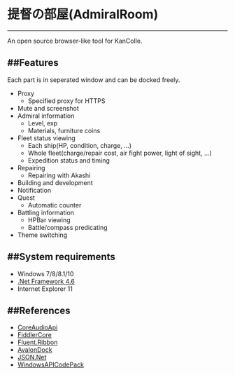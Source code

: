 # 提督の部屋(AdmiralRoom)
---

An open source browser-like tool for KanColle.

##Features
---

Each part is in seperated window and can be docked freely.
* Proxy
    * Specified proxy for HTTPS
* Mute and screenshot
* Admiral information
    * Level, exp
    * Materials, furniture coins
* Fleet status viewing
    * Each ship(HP, condition, charge, ...)
    * Whole fleet(charge/repair cost, air fight power, light of sight, ...)
    * Expedition status and timing
* Repairing
    * Repairing with Akashi
* Building and development
* Notification
* Quest
    * Automatic counter
* Battling information
    * HPBar viewing
    * Battle/compass predicating
* Theme switching

##System requirements
---

+ Windows 7/8/8.1/10
+ [.Net Framework 4.6](https://go.microsoft.com/fwlink/?LinkId=528222)
+ Internet Explorer 11

##References
---

+ [CoreAudioApi](http://netcoreaudio.codeplex.com/)
+ [FiddlerCore](http://fiddler2.com/fiddlercore)
+ [Fluent.Ribbon](https://github.com/fluentribbon/Fluent.Ribbon)
+ [AvalonDock](http://wpftoolkit.codeplex.com/)
+ [JSON.Net](http://www.newtonsoft.com/json)
+ [WindowsAPICodePack](http://archive.msdn.microsoft.com/WindowsAPICodePack)